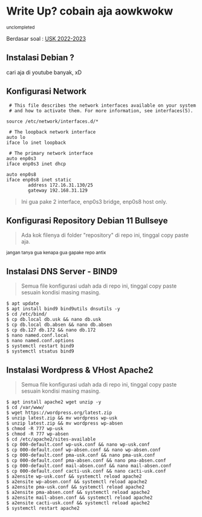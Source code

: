 # Write Up? cobain aja aowkwokw
<sub>unclompleted</sub>

Berdasar soal : [USK 2022-2023](https://drive.google.com/file/d/1fjrXfFwDtSrC8JPv1sdGqdAucCUhhWtE/view?usp=sharing)

## Instalasi Debian ?
cari aja di youtube banyak, xD

## Konfigurasi Network
` # This file describes the network interfaces available on your system` \
` # and how to activate them. For more information, see interfaces(5).`

` source /etc/network/interfaces.d/* `

` # The loopback network interface` \
` auto lo ` \
` iface lo inet loopback ` 

` # The primary network interface` \
` auto enp0s3 ` \
` iface enp0s3 inet dhcp `

` auto enp0s8 ` \
` iface enp0s8 inet static ` \
`         address 172.16.31.130/25 ` \
`         gateway 192.168.31.129 ` 

> Ini gua pake 2 interface, enp0s3 bridge, enp0s8 host only.

## Konfigurasi Repository Debian 11 Bullseye
>Ada kok filenya di folder "repository" di repo ini, tinggal copy paste aja.

<sup>jangan tanya gua kenapa gua gapake repo antix</sup>

## Instalasi DNS Server - BIND9
>Semua file konfigurasi udah ada di repo ini, tinggal copy paste sesuain kondisi masing masing.

`$ apt update` \
`$ apt install bind9 bind9utils dnsutils -y` \
`$ cd /etc/bind/` \
`$ cp db.local db.usk && nano db.usk` \
`$ cp db.local db.absen && nano db.absen` \
`$ cp db.127 db.172 && nano db.172` \
`$ nano named.conf.local` \
`$ nano named.conf.options` \
`$ systemctl restart bind9` \
`$ systemctl stsatus bind9`

## Instalasi Wordpress & VHost Apache2
>Semua file konfigurasi udah ada di repo ini, tinggal copy paste sesuain kondisi masing masing.

`$ apt install apache2 wget unzip -y` \
`$ cd /var/www/` \
`$ wget https://wordpress.org/latest.zip` \
`$ unzip latest.zip && mv wordpress wp-usk` \
`$ unzip latest.zip && mv wordpress wp-absen` \
`$ chmod -R 777 wp-usk` \
`$ chmod -R 777 wp-absen` \
`$ cd /etc/apache2/sites-available` \
`$ cp 000-default.conf wp-usk.conf && nano wp-usk.conf` \
`$ cp 000-default.conf wp-absen.conf && nano wp-absen.conf` \
`$ cp 000-default.conf pma-usk.conf && nano pma-usk.conf` \
`$ cp 000-default.conf pma-absen.conf && nano pma-absen.conf` \
`$ cp 000-default.conf mail-absen.conf && nano mail-absen.conf` \
`$ cp 000-default.conf cacti-usk.conf && nano cacti-usk.conf` \
`$ a2ensite wp-usk.conf && systemctl reload apache2` \
`$ a2ensite wp-absen.conf && systemctl reload apache2` \
`$ a2ensite pma-usk.conf && systemctl reload apache2` \
`$ a2ensite pma-absen.conf && systemctl reload apache2` \
`$ a2ensite mail-absen.conf && systemctl reload apache2` \
`$ a2ensite cacti-usk.conf && systemctl reload apache2` \
`$ systemctl restart apache2`